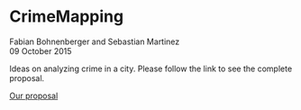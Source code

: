 # CrimeMapping

Fabian Bohnenberger and Sebastian Martinez  
09 October 2015

Ideas on analyzing crime in a city. Please follow the link to see the complete proposal.

[Our proposal](https://rawgit.com/martinezsebastian/CrimeMapping/master/Proposal.html)

